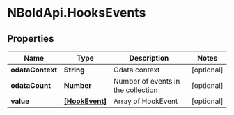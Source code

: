 # NBoldApi.HooksEvents

## Properties

Name | Type | Description | Notes
------------ | ------------- | ------------- | -------------
**odataContext** | **String** | Odata context | [optional] 
**odataCount** | **Number** | Number of events in the collection | [optional] 
**value** | [**[HookEvent]**](HookEvent.md) | Array of HookEvent | [optional] 


